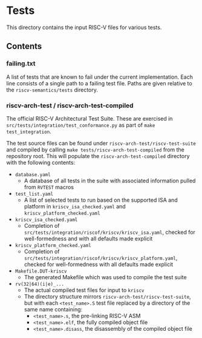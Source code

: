# Tests
This directory contains the input RISC-V files for various tests.

## Contents

### failing.txt
A list of tests that are known to fail under the current implementation. Each line consists of a single path to a failing test file. Paths are given relative to the `riscv-semantics/tests` directory.

### riscv-arch-test / riscv-arch-test-compiled
The official RISC-V Architectural Test Suite. These are exercised in `src/tests/integration/test_conformance.py` as part of `make test_integration`.

The test source files can be found under `riscv-arch-test/riscv-test-suite` and compiled by calling `make tests/riscv-arch-test-compiled` from the repository root. This will populate the `riscv-arch-test-compiled` directory with the following contents:
- `database.yaml`
  - A database of all tests in the suite with associated information pulled from `RVTEST` macros
- `test_list.yaml`
  - A list of selected tests to run based on the supported ISA and platform in `kriscv_isa_checked.yaml` and `kriscv_platform_checked.yaml`
- `kriscv_isa_checked.yaml`
  - Completion of `src/tests/integration/riscof/kriscv/kriscv_isa.yaml`, checked for well-formedness and with all defaults made explicit
- `kriscv_platform_checked.yaml`
  - Completion of `src/tests/integration/riscof/kriscv/kriscv_platform.yaml`, checked for well-formedness with all defaults made explicit
- `Makefile.DUT-kriscv`
  - The generated Makefile which was used to compile the test suite
- `rv(32|64)(i|e)_...`
  - The actual compiled test files for input to `kriscv`
  - The directory structure mirrors `riscv-arch-test/riscv-test-suite`, but with each `<test_name>.S` test file replaced by a directory of the same name containing:
      - `<test_name>.s`, the pre-linking RISC-V ASM
	  - `<test_name>.elf`, the fully compiled object file
	  - `<test_name>.disass`, the disassembly of the compiled object file
